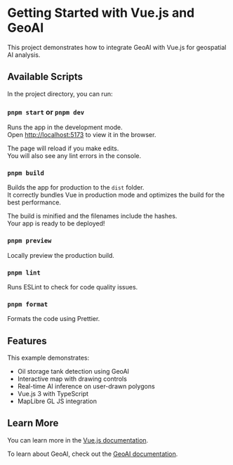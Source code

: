 # Getting Started with Vue.js and GeoAI

This project demonstrates how to integrate GeoAI with Vue.js for geospatial AI analysis.

## Available Scripts

In the project directory, you can run:

### `pnpm start` or `pnpm dev`

Runs the app in the development mode.\
Open [http://localhost:5173](http://localhost:5173) to view it in the browser.

The page will reload if you make edits.\
You will also see any lint errors in the console.

### `pnpm build`

Builds the app for production to the `dist` folder.\
It correctly bundles Vue in production mode and optimizes the build for the best performance.

The build is minified and the filenames include the hashes.\
Your app is ready to be deployed!

### `pnpm preview`

Locally preview the production build.

### `pnpm lint`

Runs ESLint to check for code quality issues.

### `pnpm format`

Formats the code using Prettier.

## Features

This example demonstrates:
- Oil storage tank detection using GeoAI
- Interactive map with drawing controls
- Real-time AI inference on user-drawn polygons
- Vue.js 3 with TypeScript
- MapLibre GL JS integration

## Learn More

You can learn more in the [Vue.js documentation](https://vuejs.org/).

To learn about GeoAI, check out the [GeoAI documentation](https://geoai.co/).